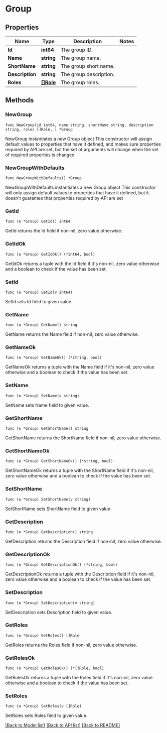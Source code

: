 # Group

## Properties

Name | Type | Description | Notes
------------ | ------------- | ------------- | -------------
**Id** | **int64** | The group ID. | 
**Name** | **string** | The group name. | 
**ShortName** | **string** | The group short name. | 
**Description** | **string** | The group description. | 
**Roles** | [**[]Role**](Role.md) | The group roles. | 

## Methods

### NewGroup

`func NewGroup(id int64, name string, shortName string, description string, roles []Role, ) *Group`

NewGroup instantiates a new Group object
This constructor will assign default values to properties that have it defined,
and makes sure properties required by API are set, but the set of arguments
will change when the set of required properties is changed

### NewGroupWithDefaults

`func NewGroupWithDefaults() *Group`

NewGroupWithDefaults instantiates a new Group object
This constructor will only assign default values to properties that have it defined,
but it doesn't guarantee that properties required by API are set

### GetId

`func (o *Group) GetId() int64`

GetId returns the Id field if non-nil, zero value otherwise.

### GetIdOk

`func (o *Group) GetIdOk() (*int64, bool)`

GetIdOk returns a tuple with the Id field if it's non-nil, zero value otherwise
and a boolean to check if the value has been set.

### SetId

`func (o *Group) SetId(v int64)`

SetId sets Id field to given value.


### GetName

`func (o *Group) GetName() string`

GetName returns the Name field if non-nil, zero value otherwise.

### GetNameOk

`func (o *Group) GetNameOk() (*string, bool)`

GetNameOk returns a tuple with the Name field if it's non-nil, zero value otherwise
and a boolean to check if the value has been set.

### SetName

`func (o *Group) SetName(v string)`

SetName sets Name field to given value.


### GetShortName

`func (o *Group) GetShortName() string`

GetShortName returns the ShortName field if non-nil, zero value otherwise.

### GetShortNameOk

`func (o *Group) GetShortNameOk() (*string, bool)`

GetShortNameOk returns a tuple with the ShortName field if it's non-nil, zero value otherwise
and a boolean to check if the value has been set.

### SetShortName

`func (o *Group) SetShortName(v string)`

SetShortName sets ShortName field to given value.


### GetDescription

`func (o *Group) GetDescription() string`

GetDescription returns the Description field if non-nil, zero value otherwise.

### GetDescriptionOk

`func (o *Group) GetDescriptionOk() (*string, bool)`

GetDescriptionOk returns a tuple with the Description field if it's non-nil, zero value otherwise
and a boolean to check if the value has been set.

### SetDescription

`func (o *Group) SetDescription(v string)`

SetDescription sets Description field to given value.


### GetRoles

`func (o *Group) GetRoles() []Role`

GetRoles returns the Roles field if non-nil, zero value otherwise.

### GetRolesOk

`func (o *Group) GetRolesOk() (*[]Role, bool)`

GetRolesOk returns a tuple with the Roles field if it's non-nil, zero value otherwise
and a boolean to check if the value has been set.

### SetRoles

`func (o *Group) SetRoles(v []Role)`

SetRoles sets Roles field to given value.



[[Back to Model list]](../README.md#documentation-for-models) [[Back to API list]](../README.md#documentation-for-api-endpoints) [[Back to README]](../README.md)


